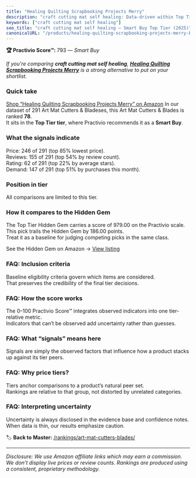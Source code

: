 ```yaml
---
title: "Healing Quilting Scrapbooking Projects Merry"
description: "craft cutting mat self healing: Data-driven within Top Tier ranking using the Practivio Score™. Positioned by quality, value, demand, findability, momentum."
keywords: ["craft cutting mat self healing"]
seo_title: "craft cutting mat self healing — Smart Buy Top Tier (2025)"
canonicalURL: "/products/healing-quilting-scrapbooking-projects-merry-B09Z6PBD6W/"
---
```


**🏆 Practivio Score™:** 793 — _Smart Buy_


*If you're comparing **craft cutting mat self healing**, **[Healing Quilting Scrapbooking Projects Merry](https://www.amazon.com/dp/B09Z6PBD6W?tag=practivio-20)** is a strong alternative to put on your shortlist.*
### Quick take
[Shop “Healing Quilting Scrapbooking Projects Merry” on Amazon](https://www.amazon.com/dp/B09Z6PBD6W?tag=practivio-20)
In our dataset of 291 Art Mat Cutters & Bladeses, this Art Mat Cutters & Blades is ranked **78**.  
It sits in the **Top Tier tier**, where Practivio recommends it as a **Smart Buy**.

### What the signals indicate
Price: 246 of 291 (top 85% lowest price).  
Reviews: 155 of 291 (top 54% by review count).  
Rating: 62 of 291 (top 22% by average stars).  
Demand: 147 of 291 (top 51% by purchases this month).

### Position in tier
All comparisons are limited to this tier.

### How it compares to the Hidden Gem
The Top Tier Hidden Gem carries a score of 979.00 on the Practivio scale.  
This pick trails the Hidden Gem by 186.00 points.  
Treat it as a baseline for judging competing picks in the same class.  

See the Hidden Gem on Amazon → [View listing](https://www.amazon.com/dp/B08XJKWGSS?tag=practivio-20)

### FAQ: Inclusion criteria
Baseline eligibility criteria govern which items are considered.  
That preserves the credibility of the final tier decisions.

### FAQ: How the score works
The 0–100 Practivio Score™ integrates observed indicators into one tier-relative metric.  
Indicators that can’t be observed add uncertainty rather than guesses.

### FAQ: What “signals” means here
Signals are simply the observed factors that influence how a product stacks up against its tier peers.

### FAQ: Why price tiers?
Tiers anchor comparisons to a product’s natural peer set.  
Rankings are relative to that group, not distorted by unrelated categories.

### FAQ: Interpreting uncertainty
Uncertainty is always disclosed in the evidence base and confidence notes.  
When data is thin, our results emphasize caution.


🏷️ **Back to Master:** [/rankings/art-mat-cutters-blades/](/rankings/art-mat-cutters-blades/)

---
_Disclosure: We use Amazon affiliate links which may earn a commission. We don’t display live prices or review counts. Rankings are produced using a consistent, proprietary methodology._
